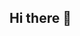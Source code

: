 ## Hi there 👋

<!--
**Nelly5469/Nelly5469** is a ✨ _special_ ✨ repository because its `README.md` (this file) appears on your GitHub profile.

Here are some ideas to get you started:

- 🔭 I’m currently working on my first web page with the tematic of my favorite novel
- 🌱 I’m currently learning web development
- 👯 I’m looking to collaborate on NLP projects
- 🤔 I’m looking for help with the most recent frameworks
- 💬 Ask me about Linguistics
- 📫 How to reach me: [Linkedin](www.linkedin.com/in/nelly-berenice-delgado-angeles-91940720b)
- 😄 Pronouns: she/her
- ⚡ *** I would love to work on projects that merge **social sciences** and **technology** *** ⚡
-->
